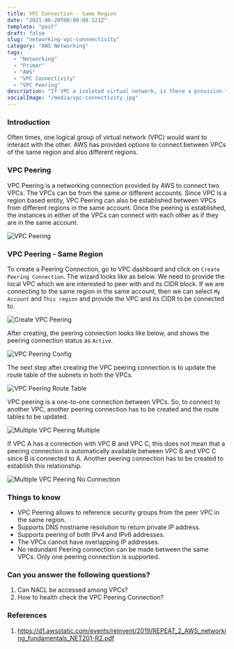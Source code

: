 ```yaml
---
title: VPC Connection - Same Region
date: "2021-06-20T00:00:00.121Z"
template: "post"
draft: false
slug: "networking-vpc-connnectivity"
category: "AWS Networking"
tags:
  - "Networking"
  - "Primer"
  - "AWS"
  - "VPC Connectivity"
  - "VPC Peering"
description: "If VPC a isolated virtual network, is there a provision to connect two different virtual networks."
socialImage: "/media/vpc-connectivity.jpg"
---
```

### Introduction
Often times, one logical group of virtual network (VPC) would want to interact with the other. AWS has provided options to connect between VPCs of the same region and also different regions.

### VPC Peering
VPC Peering is a networking connection provided by AWS to connect two VPCs. The VPCs can be from the same or different accounts. Since VPC is a region based entity, VPC Peering can also be established between VPCs from different regions in the same account. Once the peering is established, the instances in either of the VPCs can connect with each other as if they are in the same account.

  ![VPC Peering](/media/aws-vpc-peering.png)

### VPC Peering - Same Region
  To create a Peering Connection, go to VPC dashboard and click on `Create Peering Connection`. The wizard looks like as below. We need to provide the local VPC which we are interested to peer with and its CIDR block. If we are connecting to the same region in the same account, then we can select `My Account` and `This region` and provide the VPC and its CIDR to be connected to.

  ![Create VPC Peering](/media/peering-connection-wizard.png)

  After creating, the peering connection looks like below, and shows the peering connection status as `Active`.

  ![VPC Peering Config](/media/peering-connection-config.png)

  The next step after creating the VPC peering connection is to update the route table of the subnets in both the VPCs. 

  ![VPC Peering Route Table](/media/vpc-peering-subnet-route-table.png)

  VPC peering is a one-to-one connection between VPCs. So, to connect to another VPC, another peering connection has to be created and the route tables to be updated. 

  ![Multiple VPC Peering Multiple](/media/vpc-peering-multiple.png)

  If VPC A has a connection with VPC B and VPC C, this does not mean that a peering connection is automatically available between VPC B and VPC C since B is connected to A. Another peering connection has to be created to establish this relationship.

  ![Multiple VPC Peering No Connection](/media/vpc-peering-invalid-route.png)
  
### Things to know

- VPC Peering allows to reference security groups from the peer VPC in the same region.
- Supports DNS hostname resolution to return private IP address.
- Supports peering of both IPv4 and IPv6 addresses.
- The VPCs cannot have overlapping IP addresses.
- No redundant Peering connection can be made between the same VPCs. Only one peering connection is supported.

### Can you answer the following questions?

 1. Can NACL be accessed among VPCs?
 2. How to health check the VPC Peering Connection?
 
 
### References
1. https://d1.awsstatic.com/events/reinvent/2019/REPEAT_2_AWS_networking_fundamentals_NET201-R2.pdf